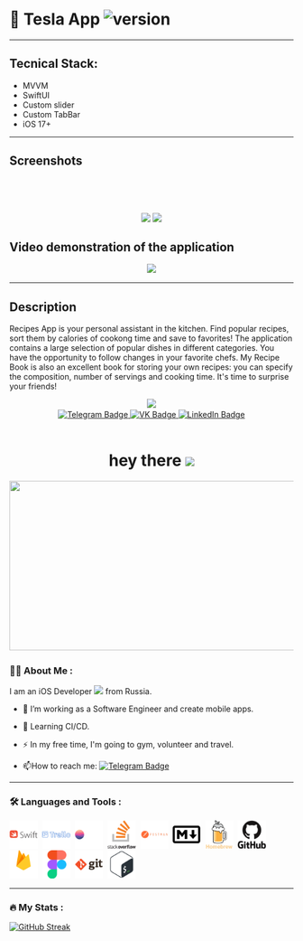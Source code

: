 # 🚗 Tesla App  ![version](https://img.shields.io/badge/v1.0-release-green?link=release)

---

## Tecnical Stack:

* MVVM
* SwiftUI
* Custom slider
* Custom TabBar
* iOS 17+

---

## Screenshots
<p align="center">
<img src="" width="140"/> <img src="" width="140"/>  <img src="" width="140"/> 
</p>

<p align="center">
  <img src="" width="140"/>  <img src="" width="140"/>  <img src="" width="140"/>
</p>

<p align="center">
  <img src="https://github.com/DmitryLorents/Recepies/blob/develop/Recepies/SupportingFiles/Assets.xcassets/Preview/Terms.imageset/Terms.png" width="140"/>  <img src="https://github.com/DmitryLorents/Recepies/blob/develop/Recepies/SupportingFiles/Assets.xcassets/Preview/Partners%201.imageset/Partners.png" width="140"/>

## Video demonstration of the application

<p align="center">
  <img src="https://github.com/DmitryLorents/Recepies/blob/develop/Recepies/SupportingFiles/Assets.xcassets/Preview/video.dataset/video.gif" width="300"/>
</p>


---

## Description

Recipes App is your personal assistant in the kitchen. Find popular recipes, sort them by calories of cookong time and save to favorites!
The application contains a large selection of popular dishes in different categories. You have the opportunity to follow changes in your favorite chefs. My Recipe Book is also an excellent book for storing your own recipes: you can specify the composition, number of servings and cooking time. It's time to surprise your friends!



<div id="header" align="center">
  <img src="https://media.giphy.com/media/v1.Y2lkPTc5MGI3NjExeWFlejEzNG40ZmVkcHNnbjlxYjB0dnhydHJiYWpkbnZvdDFoN2s1ZCZlcD12MV9pbnRlcm5hbF9naWZfYnlfaWQmY3Q9cw/M9gbBd9nbDrOTu1Mqx/giphy.gif" width="100"/>
</div>

<div id="badges" align="center">
  <a href="https://t.me/Dimitoryi">
  <img src="https://img.shields.io/badge/Telegram-blue?style=for-the-badge&logo=telegram&logoColor=white" alt="Telegram Badge"/>
  </a>
  <a href="https://vk.com/id551664590">
  <img src="https://img.shields.io/badge/VK-darkblue?style=for-the-badge&logo=vk&logoColor=white" alt="VK Badge"/>
  </a>
  <a href="https://www.linkedin.com/in/lorents-dmitry/">
  <img src="https://img.shields.io/badge/LinkedIn-blue?style=for-the-badge&logo=linkedin&logoColor=white" alt="LinkedIn Badge"/>
  </a>
</div>

<div id="ViewCount" align="center">
<img src="https://komarev.com/ghpvc/?username=DmitryLorents&style=flat-square&color=blue" alt=""/>
  <h1>
  hey there
  <img src="https://media.giphy.com/media/hvRJCLFzcasrR4ia7z/giphy.gif" width="30px"/>
</h1>
</div>
<div align="center">
  <img src="https://media.giphy.com/media/dWesBcTLavkZuG35MI/giphy.gif" width="600" height="300"/>
</div>

### :man_technologist: About Me :
I am an iOS Developer <img src="https://media.giphy.com/media/WUlplcMpOCEmTGBtBW/giphy.gif" width="30"> from Russia.
- :telescope: I’m working as a Software Engineer and create mobile apps.

- :seedling: Learning CI/CD.

- :zap: In my free time, I'm going to gym, volunteer and travel.

- :mailbox:How to reach me: [![Telegram Badge](https://img.shields.io/badge/Telegram-blue?style=for-the-badge&logo=telegram&logoColor=white)](https://t.me/Dimitoryi)
---

### :hammer_and_wrench: Languages and Tools :
<div>
  <img src="https://github.com/devicons/devicon/blob/master/icons/swift/swift-original-wordmark.svg" title="Swift" alt="Swift" width="50" height="50"/>&nbsp;
  <img src="https://github.com/devicons/devicon/blob/master/icons/trello/trello-line-wordmark.svg" title="Trello" alt="Trello" width="50" height="50"/>&nbsp;
  <img src="https://github.com/devicons/devicon/blob/master/icons/realm/realm-original-wordmark.svg" title="Realm" alt="Realm" width="50" height="50"/>&nbsp;
  <img src="https://github.com/devicons/devicon/blob/master/icons/stackoverflow/stackoverflow-original-wordmark.svg" title="Stackoverflow" alt="Stackoverflow" width="50" height="50"/>&nbsp;
  <img src="https://github.com/devicons/devicon/blob/master/icons/postman/postman-original-wordmark.svg" title="Postman" alt="Postman" width="50" height="50"/>&nbsp;
  <img src="https://github.com/devicons/devicon/blob/master/icons/markdown/markdown-original.svg" title="Markdown" alt="Markdown" width="50" height="50"/>&nbsp;
  <img src="https://github.com/devicons/devicon/blob/master/icons/homebrew/homebrew-original-wordmark.svg" title="Homebrew" alt="Homebrew" width="50" height="50"/>&nbsp;
  <img src="https://github.com/devicons/devicon/blob/master/icons/github/github-original-wordmark.svg" title="Github" alt="Github" width="50" height="50"/>&nbsp;
  <img src="https://github.com/devicons/devicon/blob/master/icons/firebase/firebase-original-wordmark.svg" title="Firebase" alt="Firebase" width="50" height="50"/>&nbsp;
  <img src="https://github.com/devicons/devicon/blob/master/icons/figma/figma-original.svg" title="Figma" alt="Figma" width="50" height="50"/>&nbsp;
  <img src="https://github.com/devicons/devicon/blob/master/icons/git/git-original-wordmark.svg" title="Git" alt="Git" width="50" height="50"/>&nbsp;
  <img src="https://github.com/devicons/devicon/blob/master/icons/bash/bash-original.svg" title="Bash" alt="Bash" width="50" height="50"/>&nbsp;
</div>

---

### :fire: My Stats :
[![GitHub Streak](http://github-readme-streak-stats.herokuapp.com?user=DmitryLorents&theme=dark&background=000000)](https://git.io/streak-stats)
